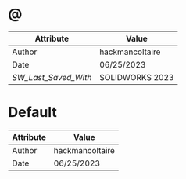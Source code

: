 # @
| Attribute | Value |
| ---  | ---     |
| Author | hackmancoltaire |
| Date | 06/25/2023 |
| _SW_Last_Saved_With_ | SOLIDWORKS 2023 |
# Default
| Attribute | Value |
| ---  | ---     |
| Author | hackmancoltaire |
| Date | 06/25/2023 |
